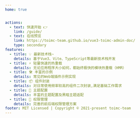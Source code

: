 ```yaml
---
home: true


actions:
  - text: 快速开始 👉
    link: /guide/
  - text: 在线预览
    link: https://toimc-team.github.io/vue3-toimc-admin-doc/
    type: secondary
features:
  - title: 💡 最新技术栈~
    details: 基于Vue3、Vite、TypeScript等最新技术栈开发
  - title: ⚡️ 轻量快速的热重载
    details: 无论应用程序大小如何，都始终极快的模块热重载（HMR）
  - title: 🛠️ 丰富的示例
    details: 常见的Web端插件示例实现
  - title: 📦 组件封装
    details: 对日常使用频率较高的组件二次封装,满足基础工作需求
  - title: 🔩 主题配置
    details: 丰富的主题配置及黑暗主题适配
  - title: 🔑 权限管理
    details: 完善的前后端权限管理方案
footer: MIT Licensed | Copyright © 2021-present toimc-team
---
```

